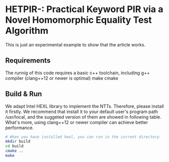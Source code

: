 # HETPIR-: Practical Keyword PIR via a Novel Homomorphic Equality Test Algorithm
This is just an experimental example to show that the article works.
## Requirements
The runnig of this code requires a basic c++ toolchain, including
g++ compiler (clang++12 or newer is optimal)
make
cmake
## Build & Run
We adapt Intel HEXL library to implement the NTTs. Therefore, please install it firstly. We recommend that install it to your default user's program path /usr/local, and the suggeted version of them are showed in following table. What's more, using clang++12 or newer compiler can achieve better performance.

```bash
# When you have installed hexl, you can run in the current directory
mkdir build
cd build
cmake ..
make
